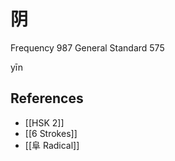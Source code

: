 # 阴
Frequency 987
General Standard 575

yīn


## References
- [[HSK 2]]
- [[6 Strokes]]
- [[阜 Radical]]